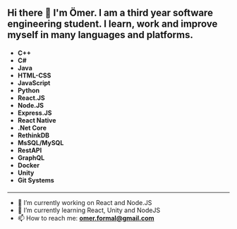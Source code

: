 <h2> Hi there 👋 I'm Ömer. I am a third year software engineering student. I learn, work and improve myself in many languages and platforms. </h2>
<h4>
  <ul>
    <li> C++ </li>
    <li> C# </li>
    <li> Java </li>
    <li> HTML-CSS </li>
    <li> JavaScript </li>
    <li> Python </li>
    <li> React.JS </li>
    <li> Node.JS </li>
    <li> Express.JS </li>
    <li> React Native </li>
    <li> .Net Core </li>
    <li> RethinkDB </li>
    <li> MsSQL/MySQL </li>
    <li> RestAPI </li>
    <li> GraphQL </li>
    <li> Docker </li>
    <li> Unity </li>
    <li> Git Systems </li>
  </ul>
</h4>

<hr>

- 🔭 I’m currently working on React and Node.JS <br>
- 🌱 I’m currently learning React, Unity and NodeJS <br>
- 📫 How to reach me: <b> omer.formal@gmail.com <b/> <br>
